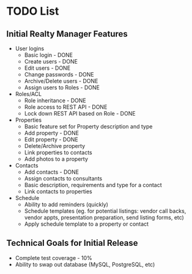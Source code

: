 TODO List
==========

Initial Realty Manager Features
-------------------------------
- User logins
	- Basic login - DONE
	- Create users - DONE
	- Edit users - DONE
	- Change passwords - DONE
	- Archive/Delete users - DONE
	- Assign users to Roles - DONE
- Roles/ACL
	- Role inheritance - DONE
	- Role access to REST API - DONE
	- Lock down REST API based on Role - DONE
- Properties
	- Basic feature set for Property description and type
	- Add property - DONE
	- Edit property - DONE
	- Delete/Archive property
	- Link properties to contacts
	- Add photos to a property
- Contacts
	- Add contacts - DONE
	- Assign contacts to consultants
	- Basic description, requirements and type for a contact
	- Link contacts to properties
- Schedule
	- Ability to add reminders (quickly)
	- Schedule templates (eg. for potential listings: vendor call backs, vendor appts, presentation preparation, send listing forms, etc)
	- Apply schedule template to a property or contact

Technical Goals for Initial Release
-----------------------------------
- Complete test coverage - 10%
- Ability to swap out database (MySQL, PostgreSQL, etc)
